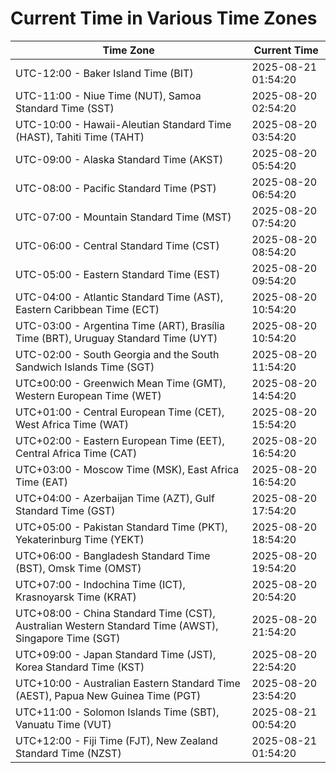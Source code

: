 # Current Time in Various Time Zones

| Time Zone | Current Time |
|-----------|--------------|
| UTC-12:00 - Baker Island Time (BIT) | 2025-08-21 01:54:20 |
| UTC-11:00 - Niue Time (NUT), Samoa Standard Time (SST) | 2025-08-20 02:54:20 |
| UTC-10:00 - Hawaii-Aleutian Standard Time (HAST), Tahiti Time (TAHT) | 2025-08-20 03:54:20 |
| UTC-09:00 - Alaska Standard Time (AKST) | 2025-08-20 05:54:20 |
| UTC-08:00 - Pacific Standard Time (PST) | 2025-08-20 06:54:20 |
| UTC-07:00 - Mountain Standard Time (MST) | 2025-08-20 07:54:20 |
| UTC-06:00 - Central Standard Time (CST) | 2025-08-20 08:54:20 |
| UTC-05:00 - Eastern Standard Time (EST) | 2025-08-20 09:54:20 |
| UTC-04:00 - Atlantic Standard Time (AST), Eastern Caribbean Time (ECT) | 2025-08-20 10:54:20 |
| UTC-03:00 - Argentina Time (ART), Brasília Time (BRT), Uruguay Standard Time (UYT) | 2025-08-20 10:54:20 |
| UTC-02:00 - South Georgia and the South Sandwich Islands Time (SGT) | 2025-08-20 11:54:20 |
| UTC±00:00 - Greenwich Mean Time (GMT), Western European Time (WET) | 2025-08-20 14:54:20 |
| UTC+01:00 - Central European Time (CET), West Africa Time (WAT) | 2025-08-20 15:54:20 |
| UTC+02:00 - Eastern European Time (EET), Central Africa Time (CAT) | 2025-08-20 16:54:20 |
| UTC+03:00 - Moscow Time (MSK), East Africa Time (EAT) | 2025-08-20 16:54:20 |
| UTC+04:00 - Azerbaijan Time (AZT), Gulf Standard Time (GST) | 2025-08-20 17:54:20 |
| UTC+05:00 - Pakistan Standard Time (PKT), Yekaterinburg Time (YEKT) | 2025-08-20 18:54:20 |
| UTC+06:00 - Bangladesh Standard Time (BST), Omsk Time (OMST) | 2025-08-20 19:54:20 |
| UTC+07:00 - Indochina Time (ICT), Krasnoyarsk Time (KRAT) | 2025-08-20 20:54:20 |
| UTC+08:00 - China Standard Time (CST), Australian Western Standard Time (AWST), Singapore Time (SGT) | 2025-08-20 21:54:20 |
| UTC+09:00 - Japan Standard Time (JST), Korea Standard Time (KST) | 2025-08-20 22:54:20 |
| UTC+10:00 - Australian Eastern Standard Time (AEST), Papua New Guinea Time (PGT) | 2025-08-20 23:54:20 |
| UTC+11:00 - Solomon Islands Time (SBT), Vanuatu Time (VUT) | 2025-08-21 00:54:20 |
| UTC+12:00 - Fiji Time (FJT), New Zealand Standard Time (NZST) | 2025-08-21 01:54:20 |
